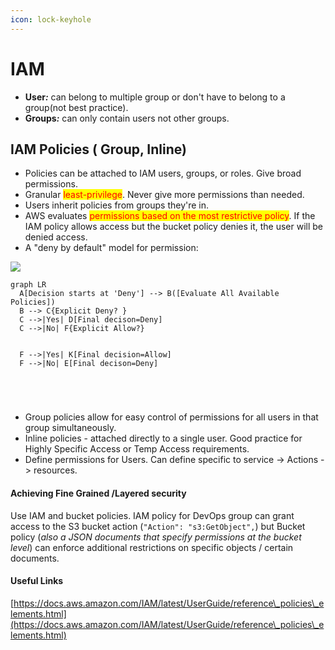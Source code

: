 ```yaml
---
icon: lock-keyhole
---
```


# IAM

* **User**_**:**_ can belong to multiple group or don't have to belong to a group(not best practice).
* **Groups**_**:**_ can only contain users not other groups.

## IAM Policies ( Group, Inline)

* Policies can be attached to IAM users, groups, or roles. Give broad permissions.
* Granular <mark style="color:red;">least-privilege</mark>. Never give more permissions than needed.
* Users inherit policies from groups they're in.
* AWS evaluates <mark style="color:red;">permissions based on the most restrictive policy</mark>. If the  IAM policy allows access but the bucket policy denies it, the user will be denied access.
* A "deny by default"  model for permission:

![](https://documents.lucid.app/documents/8ade9c53-cfe8-4fb1-9954-7f891d1253a9/pages/0\_0?a=858\&x=658\&y=-459\&w=903\&h=1277\&store=1\&accept=image%2F\*\&auth=LCA%20eabbe31709ae34639da9faaf36956bcbccf1643dfe1b3b311bc2f0ed8832f125-ts%3D1729670340)



```mermaid
graph LR
  A[Decision starts at 'Deny'] --> B([Evaluate All Available Policies])
  B --> C{Explicit Deny? }
  C -->|Yes| D[Final decison=Deny]
  C -->|No| F{Explicit Allow?}
 
 
  F -->|Yes| K[Final decision=Allow]
  F -->|No| E[Final decison=Deny]





```

* Group policies allow for easy control of permissions for all users in that group simultaneously.
* Inline policies - attached directly to a single user.  Good practice for Highly Specific Access or Temp Access requirements.
* Define permissions for Users. Can define specific to service -> Actions -> resources.&#x20;

#### Achieving Fine Grained /Layered security &#x20;

Use IAM and bucket policies. IAM policy for DevOps group can grant access to the S3 bucket action (`"Action": "s3:GetObject",`) but Bucket policy (_also a JSON documents that specify permissions at the bucket level_) can enforce additional restrictions on specific objects / certain documents.



#### Useful Links

[https://docs.aws.amazon.com/IAM/latest/UserGuide/reference\_policies\_elements.html](https://docs.aws.amazon.com/IAM/latest/UserGuide/reference\_policies\_elements.html)



